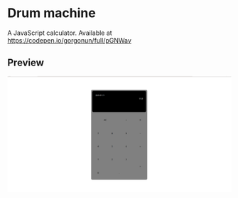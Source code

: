 # Drum machine

A JavaScript calculator. Available at https://codepen.io/gorgonun/full/pGNWav

## Preview

![Preview](preview.png)
